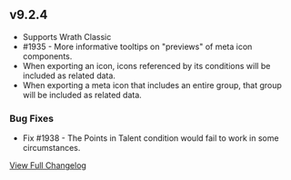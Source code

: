 
## v9.2.4
* Supports Wrath Classic
* #1935 - More informative tooltips on "previews" of meta icon components.
* When exporting an icon, icons referenced by its conditions will be included as related data.
* When exporting a meta icon that includes an entire group, that group will be included as related data.
  
### Bug Fixes
* Fix #1938 - The Points in Talent condition would fail to work in some circumstances.


[View Full Changelog](https://github.com/ascott18/TellMeWhen/blob/a4fcffb589ca447b7676bb6552f0af02664b948c/CHANGELOG.md)
